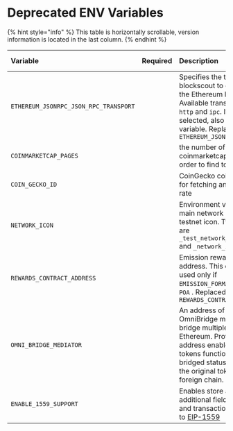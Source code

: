 # Deprecated ENV Variables

{% hint style="info" %}
This table is horizontally scrollable, version information is located in the last column.
{% endhint %}

| Variable | Required | Description | Default | Version | Need recompile | Deprecated in Version |
| :--- | :--- | :--- | :--- | :--- | :--- | :--- |
| `ETHEREUM_JSONRPC_JSON_RPC_TRANSPORT` |  | Specifies the transport for blockscout to connect to the Ethereum Node. Available transports are `http` and `ipc`. If `ipc` is selected, also set `IPC_PATH` variable. Replaced with `ETHEREUM_JSONRPC_TRANSPORT` | `http` | v2.1.1+ |  | v3.1.0 |
| `COINMARKETCAP_PAGES` |  | the number of pages on coinmarketcap to list in order to find token's price | 10 | v1.3.10+ |  | v2.0.4 |
| `COIN_GECKO_ID` |  | CoinGecko coin id required for fetching an exchange rate | poa-network | v2.0.4+ |  | v2.1.0+ |
| `NETWORK_ICON` |  | Environment variable for the main network icon or testnet icon. Two options are `_test_network_icon.html` and `_network_icon.html` | \_network\_icon.html | All |  | v2.0.0+ |
| `REWARDS_CONTRACT_ADDRESS` |  | Emission rewards contract address. This env var is used only if `EMISSION_FORMAT` is set to `POA` . Replaced with `REWARDS_CONTRACT` | `0xeca443e8e1ab29971a45a9c57a6a9875701698a5` | v2.0.4+ |  | v3.1.0 |
| `OMNI_BRIDGE_MEDIATOR` |  | An address of home OmniBridge mediator to bridge multiple tokens from Ethereum. Providing this address enables bridged tokens functionality: bridged status and link to the original token in the foreign chain. | \(empty\) | v3.3.2+ |  | v3.6.0 |
| `ENABLE_1559_SUPPORT` |  | Enables store and display of additional fields on block and transaction according to [EIP-1559](https://github.com/ethereum/EIPs/blob/master/EIPS/eip-1559.md) | false | v4.0.0+ |  | master |




